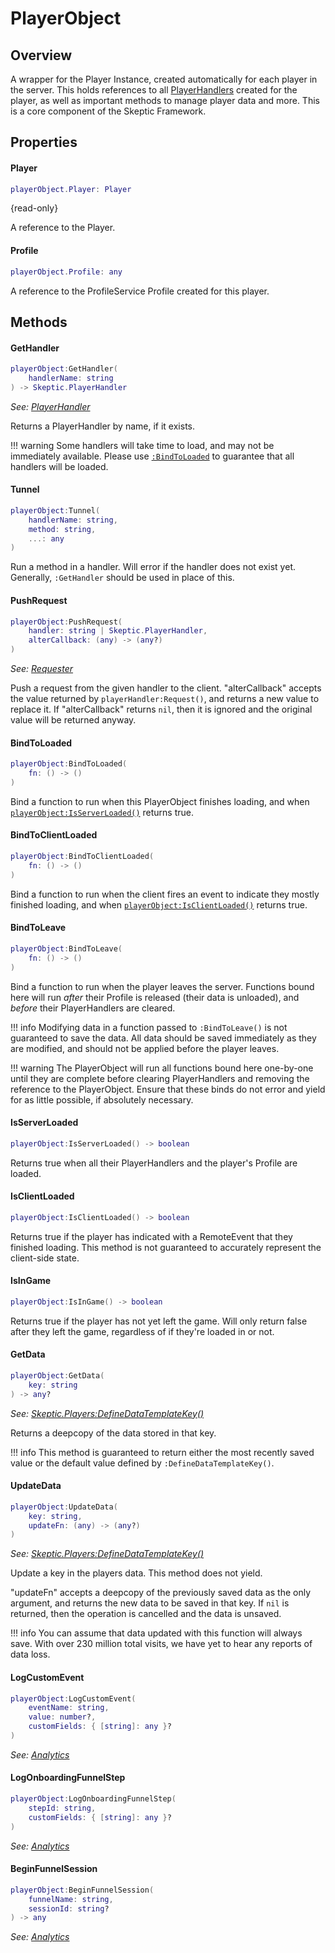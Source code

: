 [PlayerHandler]: PlayerHandler.md

# PlayerObject

## Overview

A wrapper for the Player Instance, created automatically for each player in the server. This holds references to all [PlayerHandlers](PlayerHandler.md) created for the player, as well as important methods to manage player data and more. This is a core component of the Skeptic Framework.

## Properties

#### Player
```lua
playerObject.Player: Player
```

{read-only}

A reference to the Player.

#### Profile
```lua
playerObject.Profile: any
```

A reference to the ProfileService Profile created for this player.

## Methods

#### GetHandler
```lua
playerObject:GetHandler(
    handlerName: string
) -> Skeptic.PlayerHandler
```

_See: [PlayerHandler]_

Returns a PlayerHandler by name, if it exists.

!!! warning
    Some handlers will take time to load, and may not be immediately available. Please use [`:BindToLoaded`](#bindtoloaded) to guarantee that all handlers will be loaded.

#### Tunnel
```lua
playerObject:Tunnel(
    handlerName: string,
    method: string,
    ...: any
)
```

Run a method in a handler. Will error if the handler does not exist yet. Generally, `:GetHandler` should be used in place of this.

#### PushRequest
```lua
playerObject:PushRequest(
    handler: string | Skeptic.PlayerHandler,
    alterCallback: (any) -> (any?)
)
```

_See: [Requester](../../client/resources/Resources.md#requester)_

Push a request from the given handler to the client. "alterCallback" accepts the value returned by `playerHandler:Request()`, and returns a new value to replace it. If "alterCallback" returns `nil`, then it is ignored and the original value will be returned anyway.

#### BindToLoaded
```lua
playerObject:BindToLoaded(
    fn: () -> ()
)
```

Bind a function to run when this PlayerObject finishes loading, and when [`playerObject:IsServerLoaded()`](#isserverloaded) returns true.

#### BindToClientLoaded
```lua
playerObject:BindToClientLoaded(
    fn: () -> ()
)
```

Bind a function to run when the client fires an event to indicate they mostly finished loading, and when [`playerObject:IsClientLoaded()`](#isclientloaded) returns true.

#### BindToLeave
```lua
playerObject:BindToLeave(
    fn: () -> ()
)
```

Bind a function to run when the player leaves the server. Functions bound here will run _after_ their Profile is released (their data is unloaded), and _before_ their PlayerHandlers are cleared.

!!! info
    Modifying data in a function passed to `:BindToLeave()` is not guaranteed to save the data. All data should be saved immediately as they are modified, and should not be applied before the player leaves.

!!! warning
    The PlayerObject will run all functions bound here one-by-one until they are complete before clearing PlayerHandlers and removing the reference to the PlayerObject. Ensure that these binds do not error and yield for as little possible, if absolutely necessary.

#### IsServerLoaded
```lua
playerObject:IsServerLoaded() -> boolean
```

Returns true when all their PlayerHandlers and the player's Profile are loaded.

#### IsClientLoaded
```lua
playerObject:IsClientLoaded() -> boolean
```

Returns true if the player has indicated with a RemoteEvent that they finished loading. This method is not guaranteed to accurately represent the client-side state.

#### IsInGame
```lua
playerObject:IsInGame() -> boolean
```

Returns true if the player has not yet left the game. Will only return false after they left the game, regardless of if they're loaded in or not.

#### GetData
```lua
playerObject:GetData(
    key: string
) -> any?
```

_See: [Skeptic.Players:DefineDataTemplateKey()](Players.md#definedatatemplatekey)_

Returns a deepcopy of the data stored in that key. 

!!! info
    This method is guaranteed to return either the most recently saved value or the default value defined by `:DefineDataTemplateKey()`. 

#### UpdateData
```lua
playerObject:UpdateData(
    key: string,
    updateFn: (any) -> (any?) 
)
```

_See: [Skeptic.Players:DefineDataTemplateKey()](Players.md#definedatatemplatekey)_

Update a key in the players data. This method does not yield. 

"updateFn" accepts a deepcopy of the previously saved data as the only argument, and returns the new data to be saved in that key. If `nil` is returned, then the operation is cancelled and the data is unsaved.

!!! info
    You can assume that data updated with this function will always save. With over 230 million total visits, we have yet to hear any reports of data loss.

#### LogCustomEvent
```lua
playerObject:LogCustomEvent(
    eventName: string,
    value: number?,
    customFields: { [string]: any }?
)
```

_See: [Analytics](../Analytics.md)_

#### LogOnboardingFunnelStep
```lua
playerObject:LogOnboardingFunnelStep(
    stepId: string,
    customFields: { [string]: any }?
)
```

_See: [Analytics](../Analytics.md)_

#### BeginFunnelSession
```lua
playerObject:BeginFunnelSession(
    funnelName: string,
    sessionId: string?
) -> any
```

_See: [Analytics](../Analytics.md)_